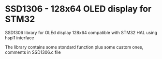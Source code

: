 # SSD1306 - 128x64 OLED display for STM32

SSD1306 library for OLEd display 128x64 compatible with STM32 HAL using hspi1 interface

The library contains some stondard function plus some custom ones, comments in SSD1306.c file
